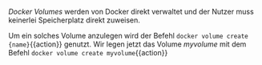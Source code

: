 _Docker Volumes_ werden von Docker direkt verwaltet und der Nutzer muss keinerlei Speicherplatz direkt zuweisen.

Um ein solches Volume anzulegen wird der Befehl `docker volume create {name}`{{action}} genutzt.
Wir legen jetzt das Volume _myvolume_ mit dem Befehl `docker volume create myvolume`{{action}}
